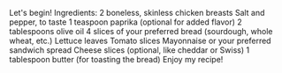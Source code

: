 Let's begin!
Ingredients:
    2 boneless, skinless chicken breasts
    Salt and pepper, to taste
    1 teaspoon paprika (optional for added flavor)
    2 tablespoons olive oil
    4 slices of your preferred bread (sourdough, whole wheat, etc.)
    Lettuce leaves
    Tomato slices
    Mayonnaise or your preferred sandwich spread
    Cheese slices (optional, like cheddar or Swiss)
    1 tablespoon butter (for toasting the bread)
Enjoy my recipe!